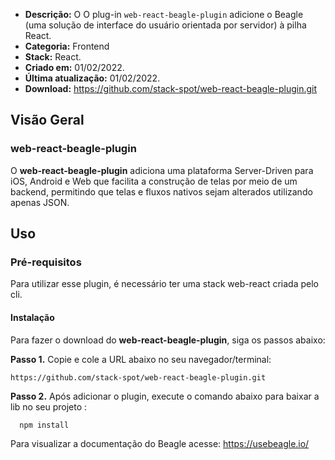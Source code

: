- **Descrição:** O O plug-in `web-react-beagle-plugin` adicione o Beagle (uma solução de interface do usuário orientada por servidor) à pilha React.
- **Categoria:** Frontend
- **Stack:** React.
- **Criado em:** 01/02/2022. 
- **Última atualização:** 01/02/2022.
- **Download:** https://github.com/stack-spot/web-react-beagle-plugin.git


## **Visão Geral**
### **web-react-beagle-plugin**

O **web-react-beagle-plugin** adiciona uma plataforma Server-Driven para iOS, Android e Web que facilita a construção de telas por meio de um backend, permitindo que telas e fluxos nativos sejam alterados utilizando apenas JSON.

## **Uso**

### **Pré-requisitos**
Para utilizar esse plugin, é necessário ter uma stack web-react criada pelo cli.

#### Instalação
Para fazer o download do **web-react-beagle-plugin**, siga os passos abaixo:

**Passo 1.** Copie e cole a URL abaixo no seu navegador/terminal:
```
https://github.com/stack-spot/web-react-beagle-plugin.git
```

**Passo 2.** Após adicionar o plugin, execute o comando abaixo para baixar a lib no seu projeto :

```
  npm install
```
Para visualizar a documentação do Beagle acesse: https://usebeagle.io/